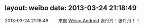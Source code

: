 layout: weibo
date: 2013-03-24 21:18:49
---
2013-03-24 21:18:49  &nbsp;&nbsp;&nbsp;&nbsp;&nbsp;&nbsp; 来自 <a href="http://app.weibo.com/t/feed/l4RWD" rel="nofollow">Weico.Android</a>
张丹丹！张丹丹！！ ​​​
